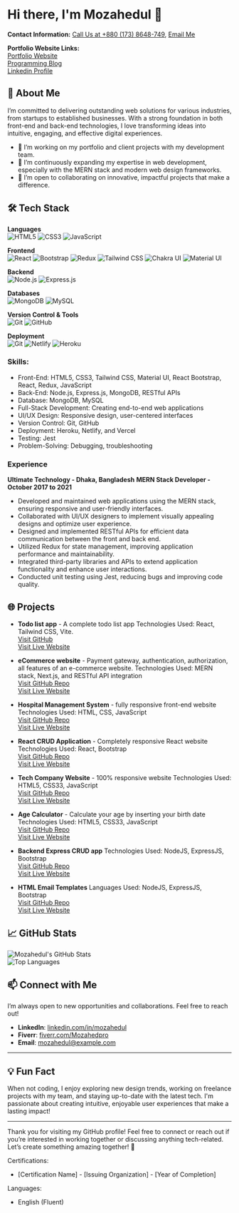 # Hi there, I'm Mozahedul 👋
**Contact Information:** 
<a href="tel:+8801738648749">Call Us at +880 (173) 8648-749</a>, 
<a href="mailto:mozahed001@gmail.com" target="_blank">Email Me</a><br/>

**Portfolio Website Links:** <br>
<a href="https://portfolio-mozahedul.vercel.app/" target="_blank">Portfolio Website</a><br>
<a href="https://procodelearn.blogspot.com/" target="_blank">Programming Blog</a><br>
<a href="https://www.linkedin.com/in/mozahedul27/" target="_blank">Linkedin Profile</a><br>

## 🚀 About Me
I’m committed to delivering outstanding web solutions for various industries, from startups to established businesses. With a strong foundation in both front-end and back-end technologies, I love transforming ideas into intuitive, engaging, and effective digital experiences.
- 🔭 I’m working on my portfolio and client projects with my development team.
- 🌱 I’m continuously expanding my expertise in web development, especially with the MERN stack and modern web design frameworks.
- 👯 I’m open to collaborating on innovative, impactful projects that make a difference.

## 🛠 Tech Stack

**Languages**  
![HTML5](https://img.shields.io/badge/-HTML5-E34F26?logo=html5&logoColor=fff) ![CSS3](https://img.shields.io/badge/-CSS3-1572B6?logo=css3&logoColor=fff) ![JavaScript](https://img.shields.io/badge/-JavaScript-F7DF1E?logo=javascript&logoColor=333)

**Frontend**  
![React](https://img.shields.io/badge/-React-61DAFB?logo=react&logoColor=333) ![Bootstrap](https://img.shields.io/badge/-Bootstrap-563D7C?logo=bootstrap&logoColor=fff) ![Redux](https://img.shields.io/badge/-Redux-000000?logo=redux&logoColor=fff) ![Tailwind CSS](https://img.shields.io/badge/-Tailwind_CSS-38B2AC?logo=tailwind-css&logoColor=fff) ![Chakra UI](https://img.shields.io/badge/-Chakra_UI-319795?logo=chakra-ui&logoColor=fff) ![Material UI](https://img.shields.io/badge/-Material_UI-0081CB?logo=material-ui&logoColor=fff)

**Backend**  
![Node.js](https://img.shields.io/badge/-Node.js-339933?logo=node.js&logoColor=fff) ![Express.js](https://img.shields.io/badge/-Express.js-000000?logo=express&logoColor=fff)

**Databases**  
![MongoDB](https://img.shields.io/badge/-MongoDB-47A248?logo=mongodb&logoColor=fff) ![MySQL](https://img.shields.io/badge/-MySQL-4479A1?logo=mysql&logoColor=fff)

**Version Control & Tools**  
![Git](https://img.shields.io/badge/-Git-F05032?logo=git&logoColor=fff) ![GitHub](https://img.shields.io/badge/-GitHub-181717?logo=github&logoColor=fff)

**Deployment**  
![Git](https://img.shields.io/badge/-Vercel-F05032?logo=vercel&logoColor=fff) ![Netlify](https://img.shields.io/badge/-Netlify-4479A1?logo=netlify&logoColor=fff) ![Heroku](https://img.shields.io/badge/-Heroku-47A248?logo=heroku&logoColor=fff)



### Skills:
- Front-End: HTML5, CSS3, Tailwind CSS, Material UI, React Bootstrap, React, Redux, JavaScript
- Back-End: Node.js, Express.js, MongoDB, RESTful APIs
- Database: MongoDB, MySQL
- Full-Stack Development: Creating end-to-end web applications
- UI/UX Design: Responsive design, user-centered interfaces
- Version Control: Git, GitHub
- Deployment: Heroku, Netlify, and Vercel
- Testing: Jest
- Problem-Solving: Debugging, troubleshooting

### Experience
**Ultimate Technology - Dhaka, Bangladesh**
**MERN Stack Developer - October 2017 to 2021**
- Developed and maintained web applications using the MERN stack, ensuring responsive and user-friendly interfaces.
- Collaborated with UI/UX designers to implement visually appealing designs and optimize user experience.
- Designed and implemented RESTful APIs for efficient data communication between the front and back end.
- Utilized Redux for state management, improving application performance and maintainability.
- Integrated third-party libraries and APIs to extend application functionality and enhance user interactions.
- Conducted unit testing using Jest, reducing bugs and improving code quality.

## 🌐 Projects
- **Todo list app** - A complete todo list app
  Technologies Used: React, Tailwind CSS, Vite.<br>
    <a href="https://github.com/Mozahedul/to-do-app-frontendmentor" target="_blank">Visit GitHub</a><br>
    <a href="https://to-do-app-frontendmentor.vercel.app/" target="_blank">Visit Live Website</a> <br>

- **eCommerce website** - Payment gateway, authentication, authorization, all features of an e-commerce website.
  Technologies Used: MERN stack, Next.js, and RESTful API integration <br>
    <a href="https://github.com/Mozahedul/eshop" target="_blank">Visit GitHub Repo</a><br>
    <a href="https://eshop-tawny-seven.vercel.app/" target="_blank">Visit Live Website</a><br>

- **Hospital Management System** - fully responsive front-end website
  Technologies Used: HTML, CSS, JavaScript <br>
    <a href="https://github.com/Mozahedul/hospital-website" target="_blank">Visit GitHub Repo</a><br>
    <a href="https://mozahedul.github.io/hospital-website/" target="_blank">Visit Live Website</a><br>

- **React CRUD Application** - Completely responsive React website
  Technologies Used: React, Bootstrap <br>
    <a href="https://github.com/Mozahedul/ecommerce-nodejs-mysql-vite" target="_blank">Visit GitHub Repo</a><br>
    <a href="https://react-crud-mozahedul.netlify.app/" target="_blank">Visit Live Website</a><br>

- **Tech Company Website** - 100% responsive website
  Technologies Used: HTML5, CSS33, JavaScript <br>
    <a href="https://github.com/Mozahedul/tech-company" target="_blank">Visit GitHub Repo</a><br>
    <a href="https://mozahedul.netlify.app/" target="_blank">Visit Live Website</a><br>

- **Age Calculator** - Calculate your age by inserting your birth date
  Technologies Used: HTML5, CSS33, JavaScript <br>
    <a href="https://github.com/Mozahedul/age-calculator" target="_blank">Visit GitHub Repo</a><br>
    <a href="https://mozahedul.github.io/age-calculator/" target="_blank">Visit Live Website</a><br>

- **Backend Express CRUD app**
  Technologies Used: NodeJS, ExpressJS, Bootstrap <br>
    <a href="https://github.com/Mozahedul/express-crud-app" target="_blank">Visit GitHub Repo</a><br>
    <a href="https://express-crud-app-three.vercel.app/" target="_blank">Visit Live Website</a><br>

- **HTML Email Templates**
  Languages Used: NodeJS, ExpressJS, Bootstrap <br>
    <a href="https://github.com/Mozahedul/express-crud-app" target="_blank">Visit GitHub Repo</a><br>
    <a href="https://portfolio-mozahedul.vercel.app/pages/archive" target="_blank">Visit Live Website</a><br>

## 📈 GitHub Stats
![Mozahedul's GitHub Stats](https://github-readme-stats.vercel.app/api?username=Mozahedul&show_icons=true&theme=radical)  
![Top Languages](https://github-readme-stats.vercel.app/api/top-langs/?username=Mozahedul&layout=compact&theme=radical)

## 📫 Connect with Me
I’m always open to new opportunities and collaborations. Feel free to reach out!

- **LinkedIn**: [linkedin.com/in/mozahedul](https://www.linkedin.com/in/mozahedul/)
- **Fiverr**: [fiverr.com/Mozahedpro](https://www.fiverr.com/mozahedpro)
- **Email**: [mozahedul@example.com](mailto:mozahedul@example.com)

---

## 💡 Fun Fact
When not coding, I enjoy exploring new design trends, working on freelance projects with my team, and staying up-to-date with the latest tech. I'm passionate about creating intuitive, enjoyable user experiences that make a lasting impact!

---

Thank you for visiting my GitHub profile! Feel free to connect or reach out if you’re interested in working together or discussing anything tech-related. Let’s create something amazing together! 🌟

  
Certifications:
- [Certification Name] - [Issuing Organization] - [Year of Completion]

Languages:
- English (Fluent)


<!---
Mozahedul/Mozahedul is a ✨ unique ✨ repository because its `README.md` (this file) appears on your GitHub profile.
You can click the Preview link to take a look at your changes.
--->
